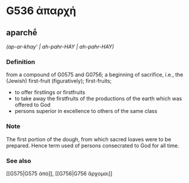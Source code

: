 # G536 ἀπαρχή

## aparchḗ

_(ap-ar-khay' | ah-pahr-HAY | ah-pahr-HAY)_

### Definition

from a compound of G0575 and G0756; a beginning of sacrifice, i.e., the (Jewish) first-fruit (figuratively); first-fruits; 

- to offer firstlings or firstfruits
- to take away the firstfruits of the productions of the earth which was offered to God
- persons superior in excellence to others of the same class

### Note

The first portion of the dough, from which sacred loaves were to be prepared. Hence term used of persons consecrated to God for all time.

### See also

[[G575|G575 ἀπό]], [[G756|G756 ἄρχομαι]]
